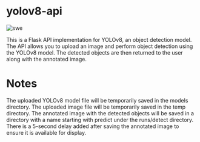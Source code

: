 # yolov8-api

![swe](https://github.com/shidktbw/yolov8-api/assets/112849918/531851d2-1fd9-465c-9b17-77f8f0b52e53)



This is a Flask API implementation for YOLOv8, an object detection model. The API allows you to upload an image and perform object detection using the YOLOv8 model. The detected objects are then returned to the user along with the annotated image.

# Notes
The uploaded YOLOv8 model file will be temporarily saved in the models directory.
The uploaded image file will be temporarily saved in the temp directory.
The annotated image with the detected objects will be saved in a directory with a name starting with predict under the runs/detect directory.
There is a 5-second delay added after saving the annotated image to ensure it is available for display.
